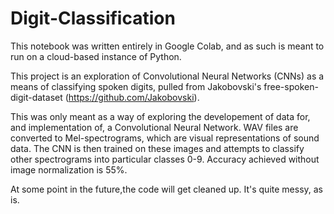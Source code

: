 # Digit-Classification
This notebook was written entirely in Google Colab, and as such is meant to run on a cloud-based instance of Python. 

This project is an exploration of Convolutional Neural Networks (CNNs) as a means of classifying spoken digits, pulled from Jakobovski's free-spoken-digit-dataset (https://github.com/Jakobovski). 

This was only meant as a way of exploring the developement of data for, and implementation of, a Convolutional Neural Network. WAV files are converted to Mel-spectrograms, which are visual representations of sound data. The CNN is then trained on these images and attempts to classify other spectrograms into particular classes 0-9. Accuracy achieved without image normalization is 55%. 

At some point in the future,the code will get cleaned up. It's quite messy, as is. 
